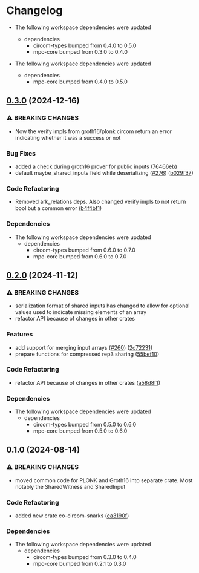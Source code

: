 # Changelog

* The following workspace dependencies were updated
  * dependencies
    * circom-types bumped from 0.4.0 to 0.5.0
    * mpc-core bumped from 0.3.0 to 0.4.0

* The following workspace dependencies were updated
  * dependencies
    * mpc-core bumped from 0.4.0 to 0.5.0

## [0.3.0](https://github.com/TaceoLabs/co-snarks/compare/co-circom-snarks-v0.2.0...co-circom-snarks-v0.3.0) (2024-12-16)


### ⚠ BREAKING CHANGES

* Now the verify impls from groth16/plonk circom return an error indicating whether it was a success or not

### Bug Fixes

* added a check during groth16 prover for public inputs ([76466eb](https://github.com/TaceoLabs/co-snarks/commit/76466eb2d662efa4d5061e53e09470740763c77f))
* default maybe_shared_inputs field while deserializing ([#276](https://github.com/TaceoLabs/co-snarks/issues/276)) ([b029f37](https://github.com/TaceoLabs/co-snarks/commit/b029f3778cf3d0be7ef00c51dbcffbb59e61a305))


### Code Refactoring

* Removed ark_relations deps. Also changed verify impls to not return bool but a common error ([b4f4bf1](https://github.com/TaceoLabs/co-snarks/commit/b4f4bf16beaa83108bc2ae6c6f972ab4e4da4473))


### Dependencies

* The following workspace dependencies were updated
  * dependencies
    * circom-types bumped from 0.6.0 to 0.7.0
    * mpc-core bumped from 0.6.0 to 0.7.0

## [0.2.0](https://github.com/TaceoLabs/co-snarks/compare/co-circom-snarks-v0.1.2...co-circom-snarks-v0.2.0) (2024-11-12)


### ⚠ BREAKING CHANGES

* serialization format of shared inputs has changed to allow for optional values used to indicate missing elements of an array
* refactor API because of changes in other crates

### Features

* add support for merging input arrays ([#260](https://github.com/TaceoLabs/co-snarks/issues/260)) ([2c72231](https://github.com/TaceoLabs/co-snarks/commit/2c722317efee4b07fef92dcc7c6218033a25f04b))
* prepare functions for compressed rep3 sharing ([55bef10](https://github.com/TaceoLabs/co-snarks/commit/55bef10313378e8ca14f2f22f312c84462a92a7e))


### Code Refactoring

* refactor API because of changes in other crates ([a58d8f1](https://github.com/TaceoLabs/co-snarks/commit/a58d8f1d1852ece862ed9d9164ee96e66fba1da8))


### Dependencies

* The following workspace dependencies were updated
  * dependencies
    * circom-types bumped from 0.5.0 to 0.6.0
    * mpc-core bumped from 0.5.0 to 0.6.0

## 0.1.0 (2024-08-14)


### ⚠ BREAKING CHANGES

* moved common code for PLONK and Groth16 into separate crate. Most notably the SharedWitness and SharedInput

### Code Refactoring

* added new crate co-circom-snarks ([ea3190f](https://github.com/TaceoLabs/collaborative-circom/commit/ea3190f4d731893e6fcce71976c32b3bbac6b89b))


### Dependencies

* The following workspace dependencies were updated
  * dependencies
    * circom-types bumped from 0.3.0 to 0.4.0
    * mpc-core bumped from 0.2.1 to 0.3.0
